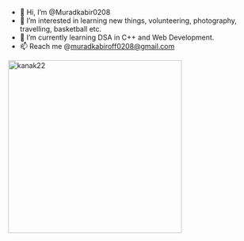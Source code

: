 - 👋 Hi, I’m @Muradkabir0208
- 👀 I’m interested in learning new things, volunteering, photography, travelling, basketball etc.
- 🌱 I’m currently learning DSA in C++ and Web Development.
- 📫 Reach me @muradkabiroff0208@gmail.com

<!---
Muradkabir0208/Muradkabir0208 is a ✨ special ✨ repository because its `README.md` (this file) appears on your GitHub profile.
You can click the Preview link to take a look at your changes.
--->
<p><img align="left" src="https://github-readme-stats.vercel.app/api/top-langs?username=Muradkabir0208&show_icons=true&locale=en&layout=compact" width="350" alt="kanak22" /></p>
